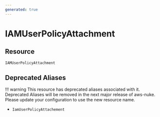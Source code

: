 ```yaml
---
generated: true
---
```


# IAMUserPolicyAttachment


## Resource

```text
IAMUserPolicyAttachment
```



## Deprecated Aliases

!!! warning
    This resource has deprecated aliases associated with it. Deprecated Aliases will be removed in the next major
    release of aws-nuke. Please update your configuration to use the new resource name.

- `IamUserPolicyAttachement`